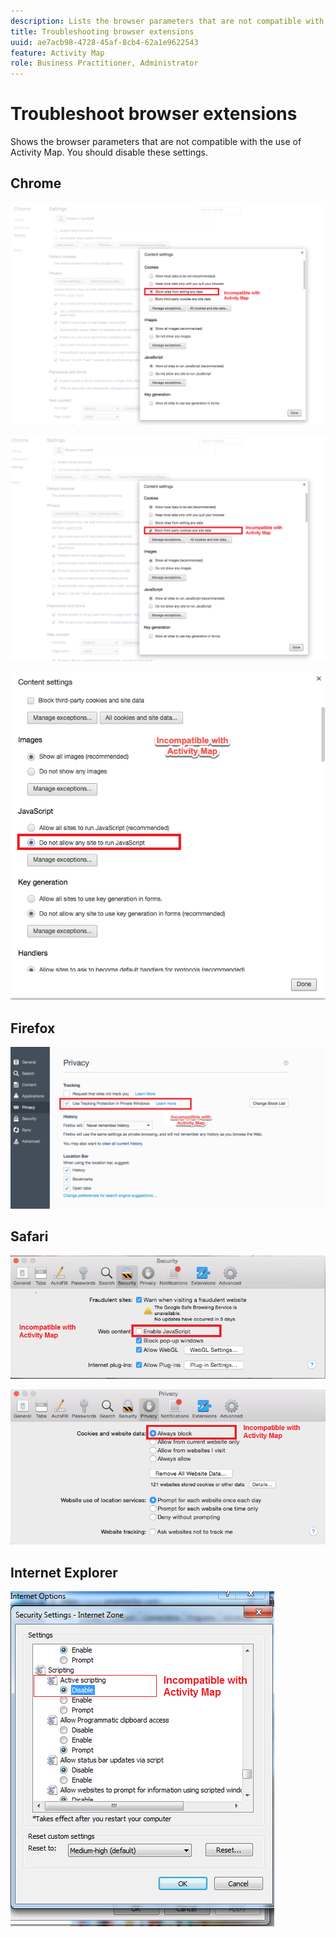 ```yaml
---
description: Lists the browser parameters that are not compatible with the use of Activity Map. You should disable these settings.
title: Troubleshooting browser extensions
uuid: ae7acb98-4728-45af-8cb4-62a1e9622543
feature: Activity Map
role: Business Practitioner, Administrator
---
```


# Troubleshoot browser extensions

Shows the browser parameters that are not compatible with the use of Activity Map. You should disable these settings.

## Chrome

![](assets/Chrome1.png)

![](assets/Chrome2.png) 

![](assets/Chrome3.png) 

## Firefox

![](assets/Firefox.png) 

## Safari

![](assets/Safari1.png) 

![](assets/Safari2.png)

## Internet Explorer

![](assets/IE1.png)
